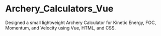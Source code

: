 # Archery_Calculators_Vue
 Designed a small lightweight Archery Calculator for Kinetic Energy, FOC, Momentum, and Velocity using Vue, HTML, and CSS.
